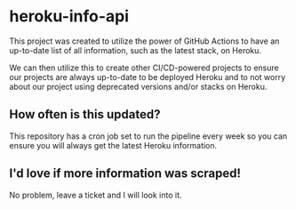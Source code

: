 # heroku-info-api

This project was created to utilize the power of GitHub Actions to have an up-to-date list of all information, such as the latest stack, on Heroku.

We can then utilize this to create other CI/CD-powered projects to ensure our projects are always up-to-date to be deployed Heroku and to not worry about our project using deprecated versions and/or stacks on Heroku.

## How often is this updated?

This repository has a cron job set to run the pipeline every week so you can ensure you will always get the latest Heroku information.

## I'd love if more information was scraped!

No problem, leave a ticket and I will look into it.
